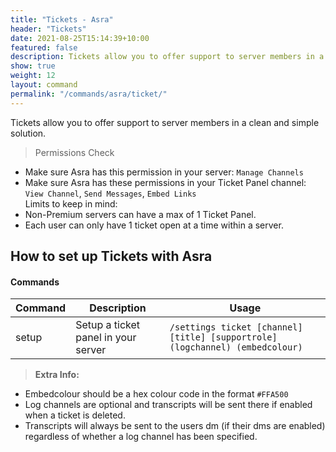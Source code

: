 ```yaml
---
title: "Tickets - Asra"
header: "Tickets"
date: 2021-08-25T15:14:39+10:00
featured: false
description: Tickets allow you to offer support to server members in a clean and simple solution.
show: true
weight: 12
layout: command
permalink: "/commands/asra/ticket/"
---
```

Tickets allow you to offer support to server members in a clean and simple solution.

> Permissions Check
- Make sure Asra has this permission in your server: `Manage Channels`
- Make sure Asra has these permissions in your Ticket Panel channel: `View Channel`, `Send Messages`, `Embed Links` <br>
Limits to keep in mind:
- Non-Premium servers can have a max of 1 Ticket Panel.
- Each user can only have 1 ticket open at a time within a server.

## How to set up Tickets with Asra

#### Commands

| Command              | Description                                        | Usage                                                                         |
| -------------------- | ---------------------------------------------------| ----------------------------------------------------------------------------- |
| setup                | Setup a ticket panel in your server                | `/settings ticket [channel] [title] [supportrole] (logchannel) (embedcolour)` |

> **Extra Info:**
- Embedcolour should be a hex colour code in the format `#FFA500`
- Log channels are optional and transcripts will be sent there if enabled when a ticket is deleted.
- Transcripts will always be sent to the users dm (if their dms are enabled) regardless of whether a log channel has been specified.